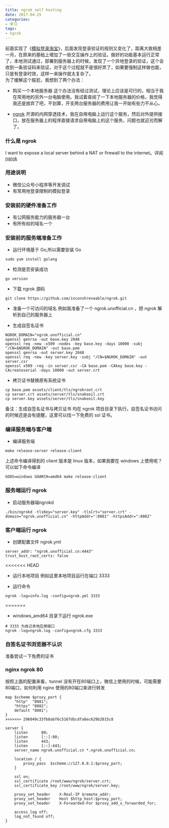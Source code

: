 ```yaml
---
title: ngrok self hosting
date: 2017-04-25
categories:
- 学习
tags:
- ngrok
---
```

前面实现了《[模拟登录淘宝]()》，后面发现登录验证的规则又变化了，距离大致相差一月，在原来的基础上增加了一些交互操作上的验证。做好的功能基本运行正常了，本地测试通过，部署到服务器上的时候，发现了一个异地登录的验证，这个会收到一条验证码来验证，对于这个过程就不是很好弄了，如果要强制这样做也能，只是有登录时效，这样一来操作就太复杂了。  
为了缓解这个尴尬，我想到了两个办法：  
* 购买一个本地服务器
    这个办法没有经过测试，理论上应该是可行的，相当于我在常用地的另外一台电脑使用。我试着查阅了一下本地服务器的价格，我觉得我还是放弃了吧，不划算，开支两台服务器的费用让我一开始有些力不从心。  

* [ngrok]() 
    开源的内网穿透技术，我在自用电脑上运行这个服务，然后对外提供接口，放在服务器上的程序直接请求自用电脑上的这个服务，问题也就迎刃而解了。
<!-- more -->
### 什么是 ngrok
I want to expose a local server behind a NAT or firewall to the internet。详阅[ngrok](https://github.com/inconshreveable/ngrok)  

### 用途说明
* 微信公众号小程序等开发调试
* 有常用地登录限制的模拟登录

### 安装前的硬件准备工作
* 有公网服务能力的服务器一台
* 有所有权的域名一个

### 安装前的服务端准备工作
* 运行环境基于 Go,所以需要安装 Go
```
sudo yum install golang
```

* 检测是否安装成功
```
go version
```

* 下载 ngrok 源码
```
git clone https://github.com/inconshreveable/ngrok.git
```

* 准备一个可访问的域名
例如我准备了一个 ngrok.unofficial.cn ，把 ngrok 解析到自己的服务器上

* 生成自签名证书
```
NGROK_DOMAIN="ngrok.unofficial.cn"
openssl genrsa -out base.key 2048
openssl req -new -x509 -nodes -key base.key -days 10000 -subj "/CN=$NGROK_DOMAIN" -out base.pem
openssl genrsa -out server.key 2048
openssl req -new -key server.key -subj "/CN=$NGROK_DOMAIN" -out server.csr
openssl x509 -req -in server.csr -CA base.pem -CAkey base.key -CAcreateserial -days 10000 -out server.crt
```

* 拷贝证书替换原有系统证书
```
cp base.pem assets/client/tls/ngrokroot.crt
cp server.crt assets/server/tls/snakeoil.crt
cp server.key assets/server/tls/snakeoil.key
```

备注：生成自签名证书与拷贝证书 均在 ngrok 项目目录下执行。自签名证书访问的时候还是会有提醒，这里可以找一下免费的 ssl 证书。  

### 编译服务端与客户端
* 编译服务端
```
make release-server release-client
```
上述命令编译得到的 client 版本是 linux 版本，如果我要在 windows 上使用呢？可以如下命令编译  
```
GOOS=windows GOARCH=amd64 make release-client
```

### 服务端运行 ngrok
* 启动服务器端ngrokd
```
./bin/ngrokd -tlsKey="server.key" -tlsCrt="server.crt" -domain="ngrok.unofficial.cn" -httpAddr=":8081" -httpsAddr=":8082"
```

### 客户端运行 ngrok
* 创建配置文件 ngrok.yml
```
server_addr: "ngrok.unofficial.cn:4443"
trust_host_root_certs: false
```

<<<<<<< HEAD
* 运行本地项目
例如这里本地项目运行在端口 3333

* 运行命令
```
ngrok -log=info.log -config=ngrok.yml 3333
```

=======
* windows_amd64 目录下运行 ngrok.exe
```
# 3333 为自己本地应用端口
ngrok -log=ngrok.log -config=ngrok.cfg 3333
```

### 自签名证书浏览器不认识
准备尝试一下免费的证书

### nginx ngrok 80
按照上面的配置来看，tunnel 没有开在80端口上，微信上使用的时候，可能需要80端口，如何利用 nginx 使用的80端口来进行转发
```
map $scheme $proxy_port {
    "http"  "8081";
    "https" "8082";
    default "8081";
}
>>>>>>> 296049c33fb8abf6c5167dbcdfa8ec629b2015c8

server {
    listen      80;
    listen      [::]:80;
    listen      443;
    listen      [::]:443;
    server_name ngrok.unofficial.cn *.ngrok.unofficial.cn;

    location / {
        proxy_pass  $scheme://127.0.0.1:$proxy_port;
    }

    ssl on;
    ssl_certificate /root/www/ngrok/server.crt;
    ssl_certificate_key /root/www/ngrok/server.key;

    proxy_set_header    X-Real-IP $remote_addr;
    proxy_set_header    Host $http_host:$proxy_port;
    proxy_set_header    X-Forwarded-For $proxy_add_x_forwarded_for;

    access_log off;
    log_not_found off;
}
```
